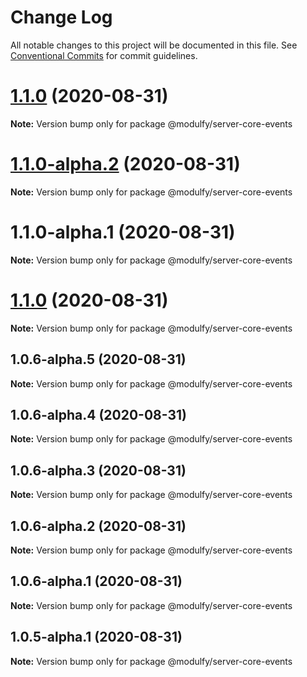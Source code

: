 # Change Log

All notable changes to this project will be documented in this file.
See [Conventional Commits](https://conventionalcommits.org) for commit guidelines.

# [1.1.0](https://github.com/jmrapp1/Modulfy/compare/@modulfy/server-core-events@1.1.0-alpha.2...@modulfy/server-core-events@1.1.0) (2020-08-31)

**Note:** Version bump only for package @modulfy/server-core-events





# [1.1.0-alpha.2](https://github.com/jmrapp1/Modulfy/compare/@modulfy/server-core-events@1.1.0...@modulfy/server-core-events@1.1.0-alpha.2) (2020-08-31)

**Note:** Version bump only for package @modulfy/server-core-events





# 1.1.0-alpha.1 (2020-08-31)

**Note:** Version bump only for package @modulfy/server-core-events





# [1.1.0](https://github.com/jmrapp1/Modulfy/compare/@modulfy/server-core-events@1.0.6-alpha.5...@modulfy/server-core-events@1.1.0) (2020-08-31)

**Note:** Version bump only for package @modulfy/server-core-events





## 1.0.6-alpha.5 (2020-08-31)

**Note:** Version bump only for package @modulfy/server-core-events





## 1.0.6-alpha.4 (2020-08-31)

**Note:** Version bump only for package @modulfy/server-core-events





## 1.0.6-alpha.3 (2020-08-31)

**Note:** Version bump only for package @modulfy/server-core-events





## 1.0.6-alpha.2 (2020-08-31)

**Note:** Version bump only for package @modulfy/server-core-events





## 1.0.6-alpha.1 (2020-08-31)

**Note:** Version bump only for package @modulfy/server-core-events





## 1.0.5-alpha.1 (2020-08-31)

**Note:** Version bump only for package @modulfy/server-core-events
